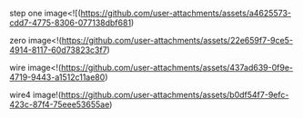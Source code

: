 step one image<![(https://github.com/user-attachments/assets/a4625573-cdd7-4775-8306-077138dbf681)

zero
image<!(https://github.com/user-attachments/assets/22e659f7-9ce5-4914-8117-60d73823c3f7)

wire
image<!(https://github.com/user-attachments/assets/437ad639-0f9e-4719-9443-a1512c11ae80)

wire4
image!(https://github.com/user-attachments/assets/b0df54f7-9efc-423c-87f4-75eee53655ae)
